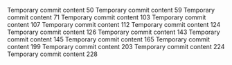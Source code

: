 Temporary commit content 50
Temporary commit content 59
Temporary commit content 71
Temporary commit content 103
Temporary commit content 107
Temporary commit content 112
Temporary commit content 124
Temporary commit content 126
Temporary commit content 143
Temporary commit content 145
Temporary commit content 165
Temporary commit content 199
Temporary commit content 203
Temporary commit content 224
Temporary commit content 228
